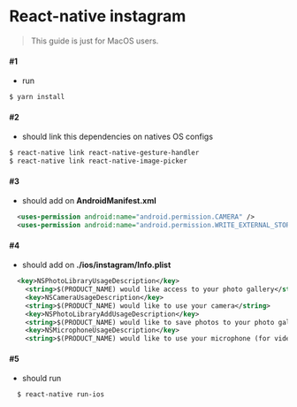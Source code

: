 # React-native instagram

> This guide is just for MacOS users.

#### #1
- run
```bash
$ yarn install
```

#### #2
- should link this dependencies on natives OS configs

```bash
$ react-native link react-native-gesture-handler
$ react-native link react-native-image-picker
```

#### #3

- should add on **AndroidManifest.xml**

```xml
  <uses-permission android:name="android.permission.CAMERA" />
  <uses-permission android:name="android.permission.WRITE_EXTERNAL_STORAGE"/>
```

#### #4
- should add on **./ios/instagram/Info.plist**

```xml
  <key>NSPhotoLibraryUsageDescription</key>
	<string>$(PRODUCT_NAME) would like access to your photo gallery</string>
	<key>NSCameraUsageDescription</key>
	<string>$(PRODUCT_NAME) would like to use your camera</string>
	<key>NSPhotoLibraryAddUsageDescription</key>
	<string>$(PRODUCT_NAME) would like to save photos to your photo gallery</string>
	<key>NSMicrophoneUsageDescription</key>
	<string>$(PRODUCT_NAME) would like to use your microphone (for videos)</string>	
```

#### #5
- should run

```bash
  $ react-native run-ios
```